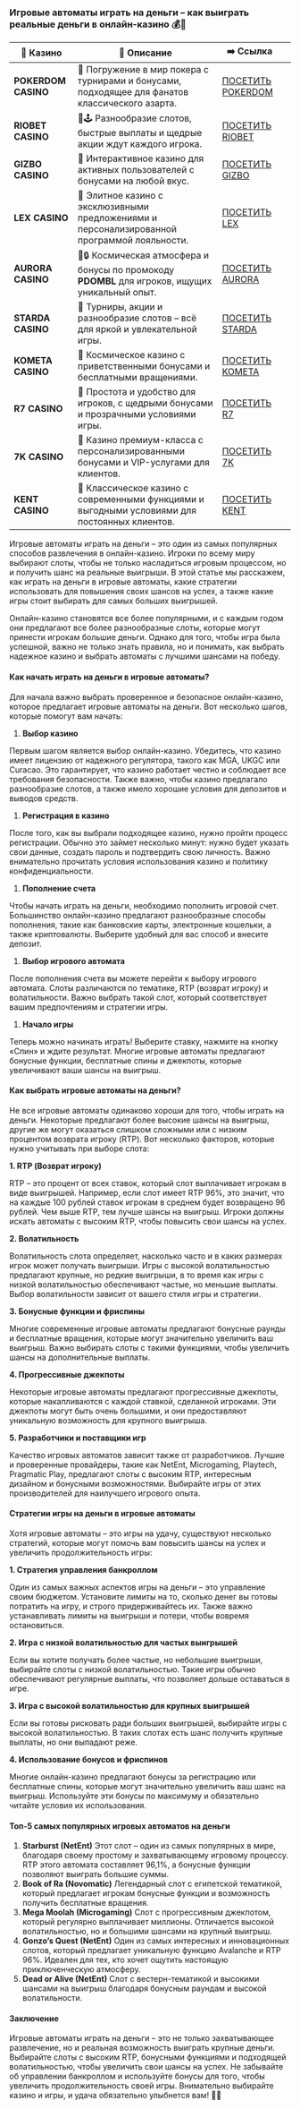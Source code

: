 ### Игровые автоматы играть на деньги – как выиграть реальные деньги в онлайн-казино 💰🎰
| 🎰 Казино           | 📜 Описание                                                                                       | ➡️ Ссылка                                                                                          |   |
| ------------------- | ------------------------------------------------------------------------------------------------- | -------------------------------------------------------------------------------------------------- | - |
| **POKERDOM CASINO** | 🎲 Погружение в мир покера с турнирами и бонусами, подходящее для фанатов классического азарта.   | [ПОСЕТИТЬ POKERDOM](https://brandplay.link/FwVc4f)                                                 |   |
| **RIOBET CASINO**   | 🌟🕹️ Разнообразие слотов, быстрые выплаты и щедрые акции ждут каждого игрока.                    | [ПОСЕТИТЬ RIOBET](https://brandplay.link/TnjsxFvH)                                                 |   |
| **GIZBO CASINO**    | 🚀 Интерактивное казино для активных пользователей с бонусами на любой вкус.                      | [ПОСЕТИТЬ GIZBO](https://brandplay.link/rvzLrVLp)                                                  |   |
| **LEX CASINO**      | 🎰 Элитное казино с эксклюзивными предложениями и персонализированной программой лояльности.      | [ПОСЕТИТЬ LEX](https://brandplay.link/VMqNXPFs)                                                    |   |
| **AURORA CASINO**   | 🌌🔒 Космическая атмосфера и бонусы по промокоду **PDOMBL** для игроков, ищущих уникальный опыт. | [ПОСЕТИТЬ AURORA](https://10trafic-stat2.com/click/668546556bcc6313411604bc/6766/13031/subaccount) |   |
| **STARDA CASINO**   | 🌠 Турниры, акции и разнообразие слотов – всё для яркой и увлекательной игры.                     | [ПОСЕТИТЬ STARDA](https://brandplay.link/HDcDrxLk)                                                 |   |
| **KOMETA CASINO**   | 💫 Космическое казино с приветственными бонусами и бесплатными вращениями.                        | [ПОСЕТИТЬ KOMETA](https://brandplay.link/jHzFFYGv)                                                 |   |
| **R7 CASINO**       | 🎯 Простота и удобство для игроков, с щедрыми бонусами и прозрачными условиями игры.              | [ПОСЕТИТЬ R7](https://brandplay.link/dByFXP7h)                                                     |   |
| **7K CASINO**       | 💎 Казино премиум-класса с персонализированными бонусами и VIP-услугами для клиентов.             | [ПОСЕТИТЬ 7K](https://brandplay.link/dd46bNgD)                                                     |   |
| **KENT CASINO**     | 🎲 Классическое казино с современными функциями и выгодными условиями для постоянных клиентов.    | [ПОСЕТИТЬ KENT](https://brandplay.link/XRH1g6Vb)                                                   |   |
Игровые автоматы играть на деньги – это один из самых популярных способов развлечения в онлайн-казино. Игроки по всему миру выбирают слоты, чтобы не только насладиться игровым процессом, но и получить шанс на реальные выигрыши. В этой статье мы расскажем, как играть на деньги в игровые автоматы, какие стратегии использовать для повышения своих шансов на успех, а также какие игры стоит выбирать для самых больших выигрышей.

Онлайн-казино становятся все более популярными, и с каждым годом они предлагают все более разнообразные слоты, которые могут принести игрокам большие деньги. Однако для того, чтобы игра была успешной, важно не только знать правила, но и понимать, как выбрать надежное казино и выбрать автоматы с лучшими шансами на победу.

#### Как начать играть на деньги в игровые автоматы?

Для начала важно выбрать проверенное и безопасное онлайн-казино, которое предлагает игровые автоматы на деньги. Вот несколько шагов, которые помогут вам начать:

1. **Выбор казино**

Первым шагом является выбор онлайн-казино. Убедитесь, что казино имеет лицензию от надежного регулятора, такого как MGA, UKGC или Curacao. Это гарантирует, что казино работает честно и соблюдает все требования безопасности. Также важно, чтобы казино предлагало разнообразие слотов, а также имело хорошие условия для депозитов и выводов средств.

1. **Регистрация в казино**

После того, как вы выбрали подходящее казино, нужно пройти процесс регистрации. Обычно это займет несколько минут: нужно будет указать свои данные, создать пароль и подтвердить свою личность. Важно внимательно прочитать условия использования казино и политику конфиденциальности.

1. **Пополнение счета**

Чтобы начать играть на деньги, необходимо пополнить игровой счет. Большинство онлайн-казино предлагают разнообразные способы пополнения, такие как банковские карты, электронные кошельки, а также криптовалюты. Выберите удобный для вас способ и внесите депозит.

1. **Выбор игрового автомата**

После пополнения счета вы можете перейти к выбору игрового автомата. Слоты различаются по тематике, RTP (возврат игроку) и волатильности. Важно выбрать такой слот, который соответствует вашим предпочтениям и стратегии игры.

1. **Начало игры**

Теперь можно начинать играть! Выберите ставку, нажмите на кнопку «Спин» и ждите результат. Многие игровые автоматы предлагают бонусные функции, бесплатные спины и джекпоты, которые увеличивают ваши шансы на выигрыш.

#### Как выбрать игровые автоматы на деньги?

Не все игровые автоматы одинаково хороши для того, чтобы играть на деньги. Некоторые предлагают более высокие шансы на выигрыш, другие же могут оказаться слишком сложными или с низким процентом возврата игроку (RTP). Вот несколько факторов, которые нужно учитывать при выборе слота:

**1. RTP (Возврат игроку)**

RTP – это процент от всех ставок, который слот выплачивает игрокам в виде выигрышей. Например, если слот имеет RTP 96%, это значит, что на каждые 100 рублей ставок игрокам в среднем будет возвращено 96 рублей. Чем выше RTP, тем лучше шансы на выигрыш. Игроки должны искать автоматы с высоким RTP, чтобы повысить свои шансы на успех.

**2. Волатильность**

Волатильность слота определяет, насколько часто и в каких размерах игрок может получать выигрыши. Игры с высокой волатильностью предлагают крупные, но редкие выигрыши, в то время как игры с низкой волатильностью обеспечивают частые, но меньшие выплаты. Выбор волатильности зависит от вашего стиля игры и стратегии.

**3. Бонусные функции и фриспины**

Многие современные игровые автоматы предлагают бонусные раунды и бесплатные вращения, которые могут значительно увеличить ваш выигрыш. Важно выбирать слоты с такими функциями, чтобы увеличить шансы на дополнительные выплаты.

**4. Прогрессивные джекпоты**

Некоторые игровые автоматы предлагают прогрессивные джекпоты, которые накапливаются с каждой ставкой, сделанной игроками. Эти джекпоты могут быть очень большими, и они предоставляют уникальную возможность для крупного выигрыша.

**5. Разработчики и поставщики игр**

Качество игровых автоматов зависит также от разработчиков. Лучшие и проверенные провайдеры, такие как NetEnt, Microgaming, Playtech, Pragmatic Play, предлагают слоты с высоким RTP, интересным дизайном и бонусными возможностями. Выбирайте игры от этих производителей для наилучшего игрового опыта.

#### Стратегии игры на деньги в игровые автоматы

Хотя игровые автоматы – это игры на удачу, существуют несколько стратегий, которые могут помочь вам повысить шансы на успех и увеличить продолжительность игры:

**1. Стратегия управления банкроллом**

Один из самых важных аспектов игры на деньги – это управление своим бюджетом. Установите лимиты на то, сколько денег вы готовы потратить на игру, и строго придерживайтесь их. Также важно устанавливать лимиты на выигрыши и потери, чтобы вовремя остановиться.

**2. Игра с низкой волатильностью для частых выигрышей**

Если вы хотите получать более частые, но небольшие выигрыши, выбирайте слоты с низкой волатильностью. Такие игры обычно обеспечивают регулярные выплаты, что позволяет дольше оставаться в игре.

**3. Игра с высокой волатильностью для крупных выигрышей**

Если вы готовы рисковать ради больших выигрышей, выбирайте игры с высокой волатильностью. В таких слотах есть шанс получить крупные выплаты, но они выпадают реже.

**4. Использование бонусов и фриспинов**

Многие онлайн-казино предлагают бонусы за регистрацию или бесплатные спины, которые могут значительно увеличить ваш шанс на выигрыш. Используйте эти бонусы по максимуму и обязательно читайте условия их использования.

#### Топ-5 самых популярных игровых автоматов на деньги

1. **Starburst (NetEnt)**
   Этот слот – один из самых популярных в мире, благодаря своему простому и захватывающему игровому процессу. RTP этого автомата составляет 96,1%, а бонусные функции позволяют выиграть большие суммы.
2. **Book of Ra (Novomatic)**
   Легендарный слот с египетской тематикой, который предлагает игрокам бонусные функции и возможность получить бесплатные вращения.
3. **Mega Moolah (Microgaming)**
   Слот с прогрессивным джекпотом, который регулярно выплачивает миллионы. Отличается высокой волатильностью, но и большими шансами на крупный выигрыш.
4. **Gonzo’s Quest (NetEnt)**
   Один из самых интересных и инновационных слотов, который предлагает уникальную функцию Avalanche и RTP 96%. Идеален для тех, кто хочет ощутить настоящую приключенческую атмосферу.
5. **Dead or Alive (NetEnt)**
   Слот с вестерн-тематикой и высокими шансами на выигрыш благодаря бонусным раундам и высокой волатильности.

#### Заключение

Игровые автоматы играть на деньги – это не только захватывающее развлечение, но и реальная возможность выиграть крупные деньги. Выбирайте слоты с высоким RTP, бонусными функциями и подходящей волатильностью, чтобы увеличить свои шансы на успех. Не забывайте об управлении банкроллом и используйте бонусы для того, чтобы увеличить продолжительность своей игры. Внимательно выбирайте казино и игры, и удача обязательно улыбнется вам! 🎰💸
